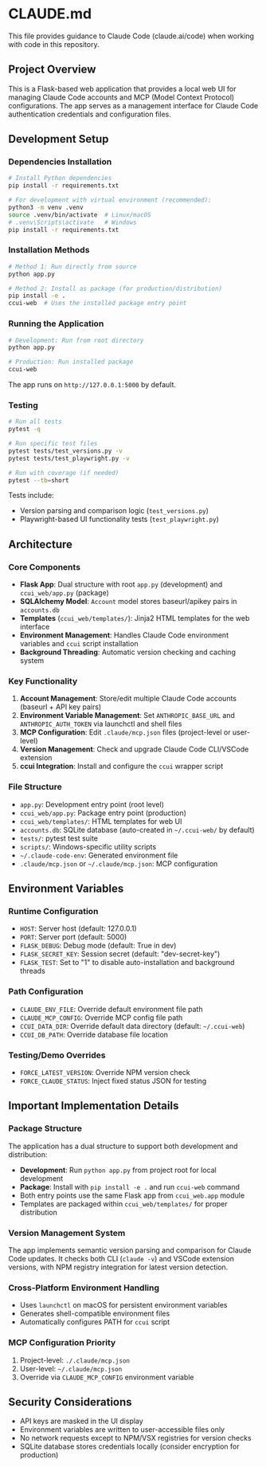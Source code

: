 # CLAUDE.md

This file provides guidance to Claude Code (claude.ai/code) when working with code in this repository.

## Project Overview

This is a Flask-based web application that provides a local web UI for managing Claude Code accounts and MCP (Model Context Protocol) configurations. The app serves as a management interface for Claude Code authentication credentials and configuration files.

## Development Setup

### Dependencies Installation
```bash
# Install Python dependencies
pip install -r requirements.txt

# For development with virtual environment (recommended):
python3 -m venv .venv
source .venv/bin/activate  # Linux/macOS
# .venv\Scripts\activate   # Windows
pip install -r requirements.txt
```

### Installation Methods
```bash
# Method 1: Run directly from source
python app.py

# Method 2: Install as package (for production/distribution)
pip install -e .
ccui-web  # Uses the installed package entry point
```

### Running the Application
```bash
# Development: Run from root directory
python app.py

# Production: Run installed package
ccui-web
```
The app runs on `http://127.0.0.1:5000` by default.

### Testing
```bash
# Run all tests
pytest -q

# Run specific test files
pytest tests/test_versions.py -v
pytest tests/test_playwright.py -v

# Run with coverage (if needed)
pytest --tb=short
```
Tests include:
- Version parsing and comparison logic (`test_versions.py`)
- Playwright-based UI functionality tests (`test_playwright.py`)

## Architecture

### Core Components
- **Flask App**: Dual structure with root `app.py` (development) and `ccui_web/app.py` (package)
- **SQLAlchemy Model**: `Account` model stores baseurl/apikey pairs in `accounts.db`
- **Templates** (`ccui_web/templates/`): Jinja2 HTML templates for the web interface
- **Environment Management**: Handles Claude Code environment variables and `ccui` script installation
- **Background Threading**: Automatic version checking and caching system

### Key Functionality
1. **Account Management**: Store/edit multiple Claude Code accounts (baseurl + API key pairs)
2. **Environment Variable Management**: Set `ANTHROPIC_BASE_URL` and `ANTHROPIC_AUTH_TOKEN` via launchctl and shell files
3. **MCP Configuration**: Edit `.claude/mcp.json` files (project-level or user-level)
4. **Version Management**: Check and upgrade Claude Code CLI/VSCode extension
5. **ccui Integration**: Install and configure the `ccui` wrapper script

### File Structure
- `app.py`: Development entry point (root level)
- `ccui_web/app.py`: Package entry point (production)
- `ccui_web/templates/`: HTML templates for web UI
- `accounts.db`: SQLite database (auto-created in `~/.ccui-web/` by default)
- `tests/`: pytest test suite
- `scripts/`: Windows-specific utility scripts
- `~/.claude-code-env`: Generated environment file
- `.claude/mcp.json` or `~/.claude/mcp.json`: MCP configuration

## Environment Variables

### Runtime Configuration
- `HOST`: Server host (default: 127.0.0.1)
- `PORT`: Server port (default: 5000)
- `FLASK_DEBUG`: Debug mode (default: True in dev)
- `FLASK_SECRET_KEY`: Session secret (default: "dev-secret-key")
- `FLASK_TEST`: Set to "1" to disable auto-installation and background threads

### Path Configuration
- `CLAUDE_ENV_FILE`: Override default environment file path
- `CLAUDE_MCP_CONFIG`: Override MCP config file path
- `CCUI_DATA_DIR`: Override default data directory (default: `~/.ccui-web`)
- `CCUI_DB_PATH`: Override database file location

### Testing/Demo Overrides
- `FORCE_LATEST_VERSION`: Override NPM version check
- `FORCE_CLAUDE_STATUS`: Inject fixed status JSON for testing

## Important Implementation Details

### Package Structure
The application has a dual structure to support both development and distribution:
- **Development**: Run `python app.py` from project root for local development
- **Package**: Install with `pip install -e .` and run `ccui-web` command
- Both entry points use the same Flask app from `ccui_web.app` module
- Templates are packaged within `ccui_web/templates/` for proper distribution

### Version Management System
The app implements semantic version parsing and comparison for Claude Code updates. It checks both CLI (`claude -v`) and VSCode extension versions, with NPM registry integration for latest version detection.

### Cross-Platform Environment Handling
- Uses `launchctl` on macOS for persistent environment variables
- Generates shell-compatible environment files
- Automatically configures PATH for `ccui` script

### MCP Configuration Priority
1. Project-level: `./.claude/mcp.json`
2. User-level: `~/.claude/mcp.json` 
3. Override via `CLAUDE_MCP_CONFIG` environment variable

## Security Considerations

- API keys are masked in the UI display
- Environment variables are written to user-accessible files only
- No network requests except to NPM/VSX registries for version checks
- SQLite database stores credentials locally (consider encryption for production)